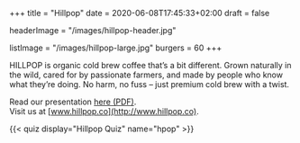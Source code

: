 +++
title = "Hillpop"
date = 2020-06-08T17:45:33+02:00
draft = false

headerImage = "/images/hillpop-header.jpg"

listImage = "/images/hillpop-large.jpg"
burgers = 60
+++

HILLPOP is organic cold brew coffee that’s a bit different. Grown naturally in the wild,
cared for by passionate farmers, and made by people who know what they’re doing. No harm,
no fuss – just premium cold brew with a twist.

Read our presentation [here (PDF)](/documents/hillpop-profile-2020.pdf).\
Visit us at [www.hillpop.co](http://www.hillpop.co).

{{< quiz display="Hillpop Quiz" name="hpop" >}}
